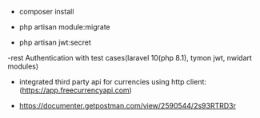 - composer install

- php artisan module:migrate

- php artisan jwt:secret

-rest Authentication with test cases(laravel 10(php 8.1), tymon jwt, nwidart modules)

- integrated third party api for currencies using http client:(https://app.freecurrencyapi.com)

- https://documenter.getpostman.com/view/2590544/2s93RTRD3r
